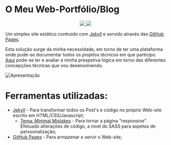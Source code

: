 # O Meu Web-Portfólio/Blog

<p align="center">
    <a href="#">
        <img src="https://img.shields.io/badge/powered_by-Jekyll-green.svg"/> </a>
    <a href="#">
        <img src="https://img.shields.io/badge/powered_by-GitHubPages-green.svg"/> </a>
</p>

Um simples site estático contruido com [Jekyll](https://jekyllrb.com/) e servido através das [GitHub Pages](https://pages.github.com/).

Esta solução surge da minha necessidade, em torno de ter uma plataforma onde pude-se documentar todos os projetos técnicos em que participo. [Aqui](https://vazprojetos.tk/) pode-se ler e avaliar a minha prespetiva lógica em torno das diferentes concepções técnicas que vou desenvolvendo.

![Apresentação]("https://media.giphy.com/media/55cTEgOSm6A2sVj41L/source.gif")

# Ferramentas utilizadas:

* [Jekyll](https://jekyllrb.com/) - Para transformar todos os Post's e código no próprio Web-site escrito em HTML/CSS/Javascript;
  - [Tema: Minimal Mistakes](https://github.com/mmistakes/minimal-mistakes) - Para tornar a página "responsive". Efetuado alterações de código, a nível do SASS para aspetos de perssonalização;
* [GitHub Pages](https://pages.github.com/) - Para armazenar e servir o Web-site;
